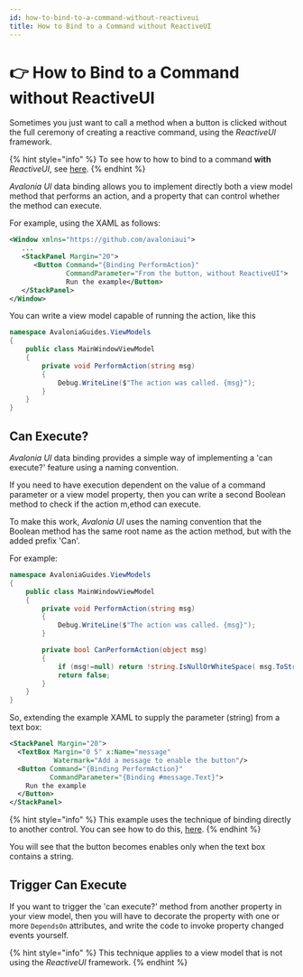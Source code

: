 ```yaml
---
id: how-to-bind-to-a-command-without-reactiveui
title: How to Bind to a Command without ReactiveUI
---
```



# 👉 How to Bind to a Command without ReactiveUI

Sometimes you just want to call a method when a button is clicked without the full ceremony of creating a reactive command, using the _ReactiveUI_ framework.&#x20;

{% hint style="info" %}
To see how to how to bind to a command **with** _ReactiveUI_, see [here](how-to-bind-to-a-command-with-reactiveui.md).
{% endhint %}

_Avalonia UI_ data binding allows you to implement directly both a view model method that performs an action, and a property that can control whether the method can execute.&#x20;

For example, using the XAML as follows:

```xml
<Window xmlns="https://github.com/avaloniaui">
   ...
   <StackPanel Margin="20">
      <Button Command="{Binding PerformAction}"
              CommandParameter="From the button, without ReactiveUI">
              Run the example</Button>
   </StackPanel>
</Window>
```

You can write a view model capable of running the action, like this

```csharp
namespace AvaloniaGuides.ViewModels
{
    public class MainWindowViewModel 
    {
        private void PerformAction(string msg)
        {
            Debug.WriteLine($"The action was called. {msg}");
        }
    }
}
```

<!--<figure><img src="../../.gitbook/assets/command2.gif" alt=""><figcaption></figcaption></figure>-->

## Can Execute? <a href="#icommandcanexecute" id="icommandcanexecute"></a>

_Avalonia UI_ data binding provides a simple way of implementing a 'can execute?' feature using a naming convention.

If you need to have execution dependent on the value of a command parameter or a view model property, then you can write a second Boolean method to check if the action m,ethod can execute.&#x20;

To make this work, _Avalonia UI_ uses the naming convention that the Boolean method has the same root name as the action method, but with the added prefix 'Can'.

For example:

```csharp
namespace AvaloniaGuides.ViewModels
{
    public class MainWindowViewModel 
    {
        private void PerformAction(string msg)
        {
            Debug.WriteLine($"The action was called. {msg}");
        }

        private bool CanPerformAction(object msg)
        {
            if (msg!=null) return !string.IsNullOrWhiteSpace( msg.ToString() );
            return false;
        }
    }
}
```

So, extending the example XAML to supply the parameter (string) from a text box:

```xml
<StackPanel Margin="20">
  <TextBox Margin="0 5" x:Name="message" 
           Watermark="Add a message to enable the button"/>
  <Button Command="{Binding PerformAction}"
          CommandParameter="{Binding #message.Text}">
    Run the example
  </Button>
</StackPanel>
```

{% hint style="info" %}
This example uses the technique of binding directly to another control. You can see how to do this, [here](binding-to-controls.md).
{% endhint %}

You will see that the button becomes enables only when the text box contains a string. &#x20;

<!--<figure><img src="../../.gitbook/assets/command3.gif" alt=""><figcaption></figcaption></figure>-->

## **Trigger Can Execute**

If you want to trigger the 'can execute?' method from another property in your view model, then you will have to decorate the property with one or more `DependsOn` attributes, and write the code to invoke property changed events yourself.&#x20;

{% hint style="info" %}
This technique applies to a view model that is not using the _ReactiveUI_ framework.
{% endhint %}
